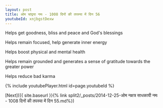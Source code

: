 ```yaml
---
layout: post
title: ओम चांद्रया नमः - 1008 दिनों की तपस्या में दिन 56
youtubeId: xnjbgstDexw
---
```

 
 
Helps get goodness, bliss and peace and God's blessings
 
Helps remain focused, help generate inner energy 
 
Helps boost physical and mental health 
 
Helps remain grounded and generates a sense of gratitude towards the greater power 
 
Helps reduce bad karma
 
 
 
 


{% include youtubePlayer.html id=page.youtubeId %}
 
[Next]({{ site.baseurl }}{% link  split2/_posts/2014-12-25-ओम नक्षत्र साधकायी नमः - 1008 दिनों की तपस्या में दिन 55.md%})
 
